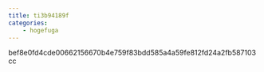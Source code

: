 ```yaml
---
title: ti3b94189f
categories:
    - hogefuga
---
```

bef8e0fd4cde00662156670b4e759f83bdd585a4a59fe812fd24a2fb587103cc